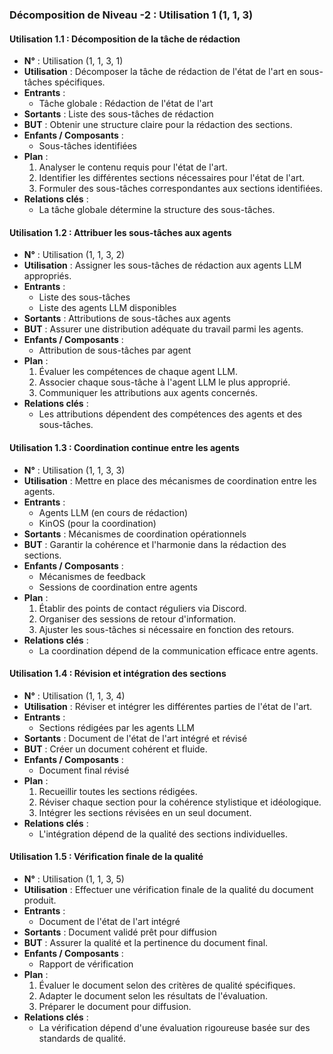 ### Décomposition de Niveau -2 : Utilisation 1 (1, 1, 3)

#### Utilisation 1.1 : Décomposition de la tâche de rédaction
- **N°** : Utilisation (1, 1, 3, 1)
- **Utilisation** : Décomposer la tâche de rédaction de l'état de l'art en sous-tâches spécifiques.
- **Entrants** :
  - Tâche globale : Rédaction de l'état de l'art
- **Sortants** : Liste des sous-tâches de rédaction
- **BUT** : Obtenir une structure claire pour la rédaction des sections.
- **Enfants / Composants** : 
  - Sous-tâches identifiées
- **Plan** :
  1. Analyser le contenu requis pour l'état de l'art.
  2. Identifier les différentes sections nécessaires pour l'état de l'art.
  3. Formuler des sous-tâches correspondantes aux sections identifiées.
- **Relations clés** :
  - La tâche globale détermine la structure des sous-tâches.

#### Utilisation 1.2 : Attribuer les sous-tâches aux agents
- **N°** : Utilisation (1, 1, 3, 2)
- **Utilisation** : Assigner les sous-tâches de rédaction aux agents LLM appropriés.
- **Entrants** :
  - Liste des sous-tâches
  - Liste des agents LLM disponibles
- **Sortants** : Attributions de sous-tâches aux agents
- **BUT** : Assurer une distribution adéquate du travail parmi les agents.
- **Enfants / Composants** : 
  - Attribution de sous-tâches par agent
- **Plan** :
  1. Évaluer les compétences de chaque agent LLM.
  2. Associer chaque sous-tâche à l'agent LLM le plus approprié.
  3. Communiquer les attributions aux agents concernés.
- **Relations clés** :
  - Les attributions dépendent des compétences des agents et des sous-tâches.

#### Utilisation 1.3 : Coordination continue entre les agents
- **N°** : Utilisation (1, 1, 3, 3)
- **Utilisation** : Mettre en place des mécanismes de coordination entre les agents.
- **Entrants** :
  - Agents LLM (en cours de rédaction)
  - KinOS (pour la coordination)
- **Sortants** : Mécanismes de coordination opérationnels
- **BUT** : Garantir la cohérence et l'harmonie dans la rédaction des sections.
- **Enfants / Composants** : 
  - Mécanismes de feedback
  - Sessions de coordination entre agents
- **Plan** :
  1. Établir des points de contact réguliers via Discord.
  2. Organiser des sessions de retour d'information.
  3. Ajuster les sous-tâches si nécessaire en fonction des retours.
- **Relations clés** :
  - La coordination dépend de la communication efficace entre agents.

#### Utilisation 1.4 : Révision et intégration des sections
- **N°** : Utilisation (1, 1, 3, 4)
- **Utilisation** : Réviser et intégrer les différentes parties de l'état de l'art.
- **Entrants** :
  - Sections rédigées par les agents LLM
- **Sortants** : Document de l'état de l'art intégré et révisé
- **BUT** : Créer un document cohérent et fluide.
- **Enfants / Composants** : 
  - Document final révisé
- **Plan** :
  1. Recueillir toutes les sections rédigées.
  2. Réviser chaque section pour la cohérence stylistique et idéologique.
  3. Intégrer les sections révisées en un seul document.
- **Relations clés** :
  - L'intégration dépend de la qualité des sections individuelles.

#### Utilisation 1.5 : Vérification finale de la qualité
- **N°** : Utilisation (1, 1, 3, 5)
- **Utilisation** : Effectuer une vérification finale de la qualité du document produit.
- **Entrants** :
  - Document de l'état de l'art intégré
- **Sortants** : Document validé prêt pour diffusion
- **BUT** : Assurer la qualité et la pertinence du document final.
- **Enfants / Composants** : 
  - Rapport de vérification
- **Plan** :
  1. Évaluer le document selon des critères de qualité spécifiques.
  2. Adapter le document selon les résultats de l'évaluation.
  3. Préparer le document pour diffusion.
- **Relations clés** :
  - La vérification dépend d'une évaluation rigoureuse basée sur des standards de qualité.
